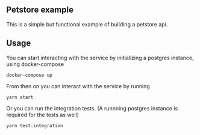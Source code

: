 ## Petstore example

This is a simple but functional example of building a petstore api.

## Usage

You can start interacting with the service by initializing a postgres instance, using docker-compose

```shell
docker-compose up
```

From then on you can interact with the service by running

```shell
yarn start
```

Or you can run the integration tests. (A runnning postgres instance is required for the tests as well)

```shell
yarn test:integration
```
